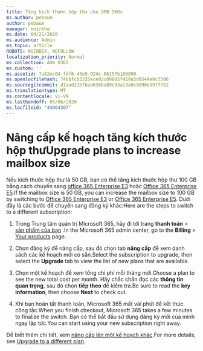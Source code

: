 ```yaml
---
title: Tăng kích thước hộp thư cho SMB SKUs
ms.author: pebaum
author: pebaum
manager: mnirkhe
ms.date: 04/21/2020
ms.audience: Admin
ms.topic: article
ROBOTS: NOINDEX, NOFOLLOW
localization_priority: Normal
ms.collection: Adm_O365
ms.custom: ''
ms.assetid: 7a82ec04-fdf6-43e9-924c-66157b180890
ms.openlocfilehash: 74bbfc03335ece92c09805f419a5d9544e8c7506
ms.sourcegitcommit: d1aad215f8aa636ba89c93a13a0c9d90e997f752
ms.translationtype: MT
ms.contentlocale: vi-VN
ms.lasthandoff: 05/06/2020
ms.locfileid: "44064307"
---
```

# <a name="upgrade-plans-to-increase-mailbox-size"></a><span data-ttu-id="dbf82-102">Nâng cấp kế hoạch tăng kích thước hộp thư</span><span class="sxs-lookup"><span data-stu-id="dbf82-102">Upgrade plans to increase mailbox size</span></span>

<span data-ttu-id="dbf82-103">Nếu kích thước hộp thư là 50 GB, bạn có thể tăng kích thước hộp thư 100 GB bằng cách chuyển sang [office 365 Enterprise E3](https://products.office.com/business/office-365-enterprise-e3-business-software) hoặc [Office 365 Enterprise E5](https://products.office.com/business/office-365-enterprise-e5-business-software).</span><span class="sxs-lookup"><span data-stu-id="dbf82-103">If the mailbox size is 50 GB, you can increase the mailbox size to 100 GB by switching to [Office 365 Enterprise E3](https://products.office.com/business/office-365-enterprise-e3-business-software) or [Office 365 Enterprise E5](https://products.office.com/business/office-365-enterprise-e5-business-software).</span></span> <span data-ttu-id="dbf82-104">Dưới đây là các bước để chuyển sang đăng ký khác:</span><span class="sxs-lookup"><span data-stu-id="dbf82-104">Here are the steps to switch to a different subscription:</span></span>
  
1. <span data-ttu-id="dbf82-105">Trong Trung tâm quản trị Microsoft 365, hãy đi tới trang **thanh toán** > [sản phẩm của bạn](https://go.microsoft.com/fwlink/p/?linkid=842054) .</span><span class="sxs-lookup"><span data-stu-id="dbf82-105">In the Microsoft 365 admin center, go to the **Billing** > [Your products](https://go.microsoft.com/fwlink/p/?linkid=842054) page.</span></span>

2. <span data-ttu-id="dbf82-106">Chọn đăng ký để nâng cấp, sau đó chọn tab **nâng cấp** để xem danh sách các kế hoạch mới có sẵn.</span><span class="sxs-lookup"><span data-stu-id="dbf82-106">Select the subscription to upgrade, then select the **Upgrade** tab to view the list of new plans that are available.</span></span>

3. <span data-ttu-id="dbf82-107">Chọn một kế hoạch để xem tổng chi phí mỗi tháng mới.</span><span class="sxs-lookup"><span data-stu-id="dbf82-107">Choose a plan to see the new total cost per month.</span></span> <span data-ttu-id="dbf82-108">Hãy chắc chắn đọc các **thông tin quan trọng**, sau đó chọn **tiếp theo** để kiểm tra.</span><span class="sxs-lookup"><span data-stu-id="dbf82-108">Be sure to read the **key information**, then choose **Next** to check out.</span></span>

4. <span data-ttu-id="dbf82-109">Khi bạn hoàn tất thanh toán, Microsoft 365 mất vài phút để kết thúc công tắc.</span><span class="sxs-lookup"><span data-stu-id="dbf82-109">When you finish checkout, Microsoft 365 takes a few minutes to finalize the switch.</span></span> <span data-ttu-id="dbf82-110">Bạn có thể bắt đầu sử dụng đăng ký mới của mình ngay lập tức.</span><span class="sxs-lookup"><span data-stu-id="dbf82-110">You can start using your new subscription right away.</span></span>

<span data-ttu-id="dbf82-111">Để biết thêm chi tiết, xem [nâng cấp lên một kế hoạch khác](https://docs.microsoft.com/microsoft-365/commerce/subscriptions/upgrade-to-different-plan).</span><span class="sxs-lookup"><span data-stu-id="dbf82-111">For more details, see [Upgrade to a different plan](https://docs.microsoft.com/microsoft-365/commerce/subscriptions/upgrade-to-different-plan).</span></span>